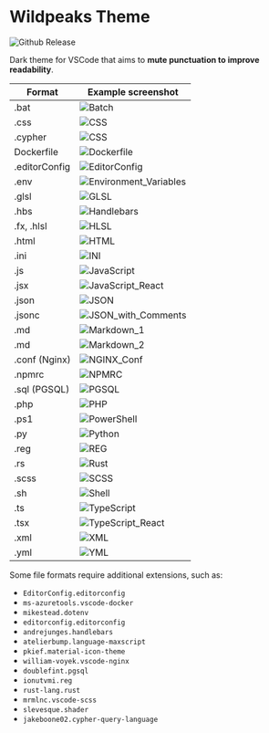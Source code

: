 # Wildpeaks Theme

![Github Release](https://img.shields.io/github/v/release/wildpeaks/vscode-theme.svg?label=Release&logo=github&logoColor=eceff4&colorA=4c566a&colorB=11abfb)

Dark theme for VSCode that aims to **mute punctuation to improve readability**.

| Format  | Example screenshot |
| ------------- | ------------- |
| .bat  | ![Batch](screenshots/Batch.jpg) |
| .css  | ![CSS](screenshots/CSS.jpg) |
| .cypher  | ![CSS](screenshots/Cypher_Query_Language.jpg) |
| Dockerfile  | ![Dockerfile](screenshots/Dockerfile.jpg) |
| .editorConfig  | ![EditorConfig](screenshots/EditorConfig.jpg) |
| .env  | ![Environment_Variables](screenshots/Environment_Variables.jpg) |
| .glsl  | ![GLSL](screenshots/GLSL.jpg) |
| .hbs  | ![Handlebars](screenshots/Handlebars.jpg) |
| .fx, .hlsl  | ![HLSL](screenshots/HLSL.jpg) |
| .html  | ![HTML](screenshots/HTML.jpg) |
| .ini  | ![INI](screenshots/INI.jpg) |
| .js  | ![JavaScript](screenshots/JavaScript.jpg) |
| .jsx  | ![JavaScript_React](screenshots/JavaScript_React.jpg) |
| .json  | ![JSON](screenshots/JSON.jpg) |
| .jsonc  | ![JSON_with_Comments](screenshots/JSON_with_Comments.jpg) |
| .md  | ![Markdown_1](screenshots/Markdown_1.jpg) |
| .md  | ![Markdown_2](screenshots/Markdown_2.jpg) |
| .conf (Nginx)  | ![NGINX_Conf](screenshots/NGINX_Conf.jpg) |
| .npmrc  | ![NPMRC](screenshots/NPMRC.jpg) |
| .sql (PGSQL)  | ![PGSQL](screenshots/PGSQL.jpg) |
| .php  | ![PHP](screenshots/PHP.jpg) |
| .ps1  | ![PowerShell](screenshots/PowerShell.jpg) |
| .py  | ![Python](screenshots/Python.jpg) |
| .reg  | ![REG](screenshots/REG.jpg) |
| .rs  | ![Rust](screenshots/Rust.jpg) |
| .scss  | ![SCSS](screenshots/SCSS.jpg) |
| .sh  | ![Shell](screenshots/Shell.jpg) |
| .ts  | ![TypeScript](screenshots/TypeScript.jpg) |
| .tsx  | ![TypeScript_React](screenshots/TypeScript_React.jpg) |
| .xml  | ![XML](screenshots/XML.jpg) |
| .yml  | ![YML](screenshots/YML.jpg) |

Some file formats require additional extensions, such as:
 - `EditorConfig.editorconfig`
 - `ms-azuretools.vscode-docker`
 - `mikestead.dotenv`
 - `editorconfig.editorconfig`
 - `andrejunges.handlebars`
 - `atelierbump.language-maxscript`
 - `pkief.material-icon-theme`
 - `william-voyek.vscode-nginx`
 - `doublefint.pgsql`
 - `ionutvmi.reg`
 - `rust-lang.rust`
 - `mrmlnc.vscode-scss`
 - `slevesque.shader`
 - `jakeboone02.cypher-query-language`
